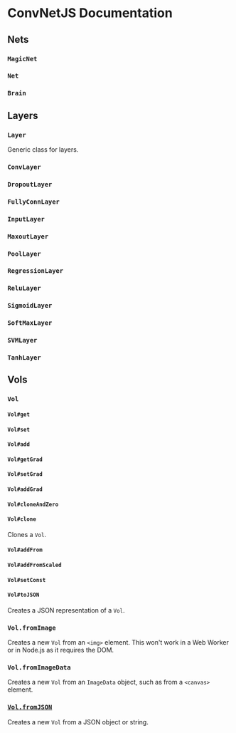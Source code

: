 # ConvNetJS Documentation

## Nets

### `MagicNet`

### `Net`

### `Brain`

## Layers

### `Layer`

Generic class for layers. 

### `ConvLayer`

### `DropoutLayer`

### `FullyConnLayer`

### `InputLayer`

### `MaxoutLayer`

### `PoolLayer`

### `RegressionLayer`

### `ReluLayer`

### `SigmoidLayer`

### `SoftMaxLayer`

### `SVMLayer`

### `TanhLayer`

## Vols

### `Vol`

#### `Vol#get`

#### `Vol#set`

#### `Vol#add`

#### `Vol#getGrad`

#### `Vol#setGrad`

#### `Vol#addGrad`

#### `Vol#cloneAndZero`

#### `Vol#clone`

Clones a `Vol`.

#### `Vol#addFrom`

#### `Vol#addFromScaled`

#### `Vol#setConst`

#### `Vol#toJSON`

Creates a JSON representation of a `Vol`.

### `Vol.fromImage`

Creates a new `Vol` from an `<img>` element. This won't work in a Web Worker or in Node.js as it requires the DOM.

### `Vol.fromImageData`

Creates a new `Vol` from an `ImageData` object, such as from a `<canvas>` element.

### [`Vol.fromJSON`](./)

Creates a new `Vol` from a JSON object or string.